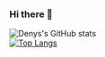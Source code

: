 ### Hi there 👋

![Denys's GitHub stats](https://github-readme-stats.vercel.app/api?username=dyakimchuk&show_icons=true&theme=radical)<br>
[![Top Langs](https://github-readme-stats.vercel.app/api/top-langs/?username=dyakimchuk&layout=compact&theme=radical)](https://github.com/anuraghazra/github-readme-stats)

<!--
**dyakimchuk/dyakimchuk** is a ✨ _special_ ✨ repository because its `README.md` (this file) appears on your GitHub profile.

Here are some ideas to get you started:

- 🔭 I’m currently working on ...
- 🌱 I’m currently learning ...
- 👯 I’m looking to collaborate on ...
- 🤔 I’m looking for help with ...
- 💬 Ask me about ...
- 📫 How to reach me: ...
- 😄 Pronouns: ...
- ⚡ Fun fact: ...
-->
